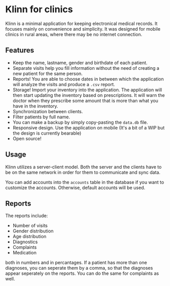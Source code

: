 # Klinn for clinics

Klinn is a minimal application for keeping electronical medical records. It focuses mainly on convenience and simplicity.
It was designed for mobile clinics in rural areas, where there may be no internet connection.

## Features
* Keep the name, lastname, gender and birthdate of each patient.
* Separate visits help you fill information without the need of creating a new patient for the same person.
* Reports! You are able to choose dates in between which the application will analyze the visits and produce a `.csv` report.
* Storage! Import your inventory into the application. The application will then start updating the inventory based on prescriptions. It will warn the doctor when they prescribe some amount that is more than what you have in the inventory.
* Synchronization between clients.
* Filter patients by full name.
* You can make a backup by simply copy-pasting the `data.db` file.
* Responsive design. Use the application on mobile (It's a bit of a WIP but the design is currently bearable)
* Open source!

## Usage
Klinn utilizes a server-client model. Both the server and the clients have to be on the same network in order for them to communicate and sync data.

You can add accounts into the `accounts` table in the database if you want to customize the accounts. Otherwise, default accounts will be used.

## Reports
The reports include:
* Number of visits
* Gender distribution
* Age distribution
* Diagnostics
* Complaints
* Medication

both in numbers and in percantages. If a patient has more than one diagnoses, you can seperate them by a comma, so that the diagnoses appear seperately on the reports. You can do the same for complaints as well.
